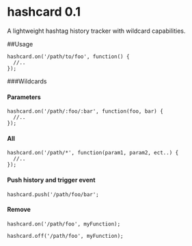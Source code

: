hashcard 0.1
========

A lightweight hashtag history tracker with wildcard capabilities.

##Usage

    hashcard.on('/path/to/foo', function() {
      //..
    });

###Wildcards

#### Parameters
    hashcard.on('/path/:foo/:bar', function(foo, bar) {
      //..
    });

#### All
    hashcard.on('/path/*', function(param1, param2, ect..) {
      //..
    });

#### Push history and trigger event
    hashcard.push('/path/foo/bar';

#### Remove
    hashcard.on('/path/foo', myFunction);

    hashcard.off('/path/foo', myFunction);

